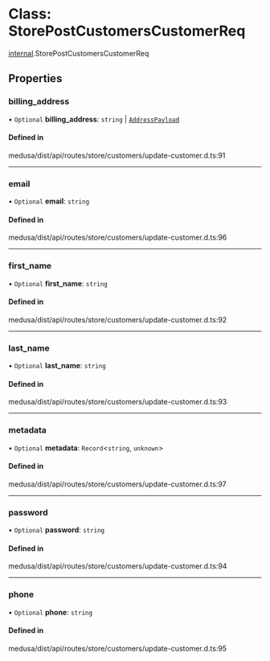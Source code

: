 # Class: StorePostCustomersCustomerReq

[internal](../modules/internal-37.md).StorePostCustomersCustomerReq

## Properties

### billing\_address

• `Optional` **billing\_address**: `string` \| [`AddressPayload`](internal.AddressPayload.md)

#### Defined in

medusa/dist/api/routes/store/customers/update-customer.d.ts:91

___

### email

• `Optional` **email**: `string`

#### Defined in

medusa/dist/api/routes/store/customers/update-customer.d.ts:96

___

### first\_name

• `Optional` **first\_name**: `string`

#### Defined in

medusa/dist/api/routes/store/customers/update-customer.d.ts:92

___

### last\_name

• `Optional` **last\_name**: `string`

#### Defined in

medusa/dist/api/routes/store/customers/update-customer.d.ts:93

___

### metadata

• `Optional` **metadata**: `Record`<`string`, `unknown`\>

#### Defined in

medusa/dist/api/routes/store/customers/update-customer.d.ts:97

___

### password

• `Optional` **password**: `string`

#### Defined in

medusa/dist/api/routes/store/customers/update-customer.d.ts:94

___

### phone

• `Optional` **phone**: `string`

#### Defined in

medusa/dist/api/routes/store/customers/update-customer.d.ts:95
